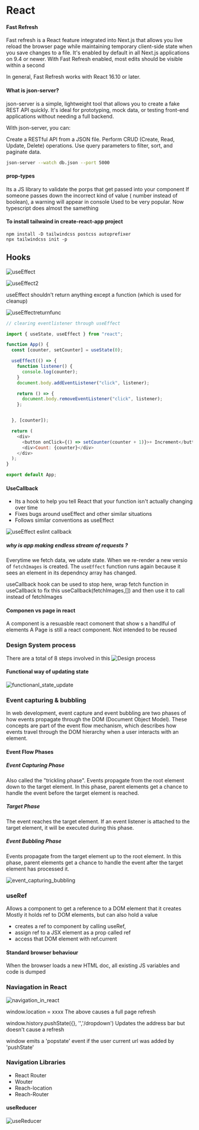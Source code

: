 # React

#### Fast Refresh
Fast refresh is a React feature integrated into Next.js that allows you live reload the browser page while maintaining temporary client-side state when you save changes to a file. It's enabled by default in all Next.js applications on 9.4 or newer. With Fast Refresh enabled, most edits should be visible within a second

In general, Fast Refresh works with React 16.10 or later.

#### What is json-server?
json-server is a simple, lightweight tool that allows you to create a fake REST API quickly. It's ideal for prototyping, mock data, or testing front-end applications without needing a full backend.

With json-server, you can:

Create a RESTful API from a JSON file.
Perform CRUD (Create, Read, Update, Delete) operations.
Use query parameters to filter, sort, and paginate data.

``` bash
json-server --watch db.json --port 5000
```

#### prop-types
Its a JS library to validate the porps that get passed into your component
If someone passes down the incorrect kind of value ( number instead of boolean), a warning will appear in console
Used to be very popular. Now typescript does almost the samething

#### To install tailwaind in create-react-app project

```
npm install -D tailwindcss postcss autoprefixer
npx tailwindcss init -p
```

## Hooks
![useEffect](./images/useEffect.png)

![useEffect2](./images/useEffect2.png)

useEffect shouldn't return anything except a function (which is used for cleanup)

![useEffectreturnfunc](./images/useEffect-return-func.png)

```js
// clearing eventlistener through useEffect

import { useState, useEffect } from "react";

function App() {
  const [counter, setCounter] = useState(0);

  useEffect(() => {
    function listener() {
      console.log(counter);
    }
    document.body.addEventListener("click", listener);

    return () => {
      document.body.removeEventListener("click", listener);
    };


  }, [counter]);

  return (
    <div>
      <button onClick={() => setCounter(counter + 1)}>+ Increment</button>
      <div>Count: {counter}</div>
    </div>
  );
}

export default App;

```

#### UseCallback

- Its a hook to help you tell React that your function isn't actually changing over time
- Fixes bugs around useEffect and other similar situations
- Follows similar conventions as useEffect

![useEffect eslint callback](./images/useEffect_elist_callback.png)

##### why is app making endless stream of requests ?
Everytime we fetch data, we udate state. When we re-render a new versio of ```fetchImages``` is created. The ```useEffect``` function runs again because it sees an element in its dependncy array has changed.

useCallback hook can be used to stop here, wrap fetch function in useCallback to fix this useCallback(fetchImages,[]) and then use it to call instead of fetchImages

#### Componen vs page in react
A component is a resuasble react comonent that show s a handlful of elements
A Page is still a react component. Not intended to be reused


### Design System process
There are a total of 8 steps involved in this
![Design process](./images/design_system_process.png)

#### Functional way of updating state
![functionanl_state_update](./images/functionanl_state_update.png)

### Event capturing & bubbling

In web development, event capture and event bubbling are two phases of how events propagate through the DOM (Document Object Model). These concepts are part of the event flow mechanism, which describes how events travel through the DOM hierarchy when a user interacts with an element.

#### Event Flow Phases
##### Event Capturing Phase
Also called the "trickling phase".
Events propagate from the root element down to the target element.
In this phase, parent elements get a chance to handle the event before the target element is reached.
##### Target Phase
The event reaches the target element.
If an event listener is attached to the target element, it will be executed during this phase.
##### Event Bubbling Phase
Events propagate from the target element up to the root element.
In this phase, parent elements get a chance to handle the event after the target element has processed it.

![event_capturing_bubbling](./images/event_capturing_bubbling.jpg)

### useRef
Allows a component to get a reference to a DOM element that it creates
Mostly it holds ref to DOM elements, but can also hold a value

- creates a ref to component by calling useRef, 
- assign ref to a JSX element as a prop called ref
- access that DOM element with ref.current


#### Standard browser behaviour
When the browser loads a new HTML doc, all existing JS variables and code is dumped


### Naviagation in React

![navigation_in_react](./images/navigation_in_react.png)


window.location = xxxx 
The above causes a full page refresh

window.history.pushState({}, '','/dropdown')
Updates the address bar but doesn't cause a refresh


window emits a 'popstate' event if the user current url was added by 'pushState'

### Navigation Libraries

- React Router
- Wouter
- Reach-location
- Reach-Router


#### useReducer

![useReducer](./images/useReducer.png)